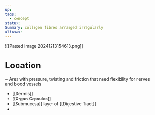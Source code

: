 ```yaml
---
up: 
tags:
  - concept
status: 
Summary: collagen fibres arranged irregularly
aliases:
---
```

![[Pasted image 20241213154618.png]]

# Location
~
Ares with pressure, twisting and friction that need flexibility for nerves and blood vessels
- [[Dermis]]
- [[Organ Capsules]]
- [[Submucosa]] layer of [[Digestive Tract]]
-
<!--SR:!2025-03-14,4,270--> 